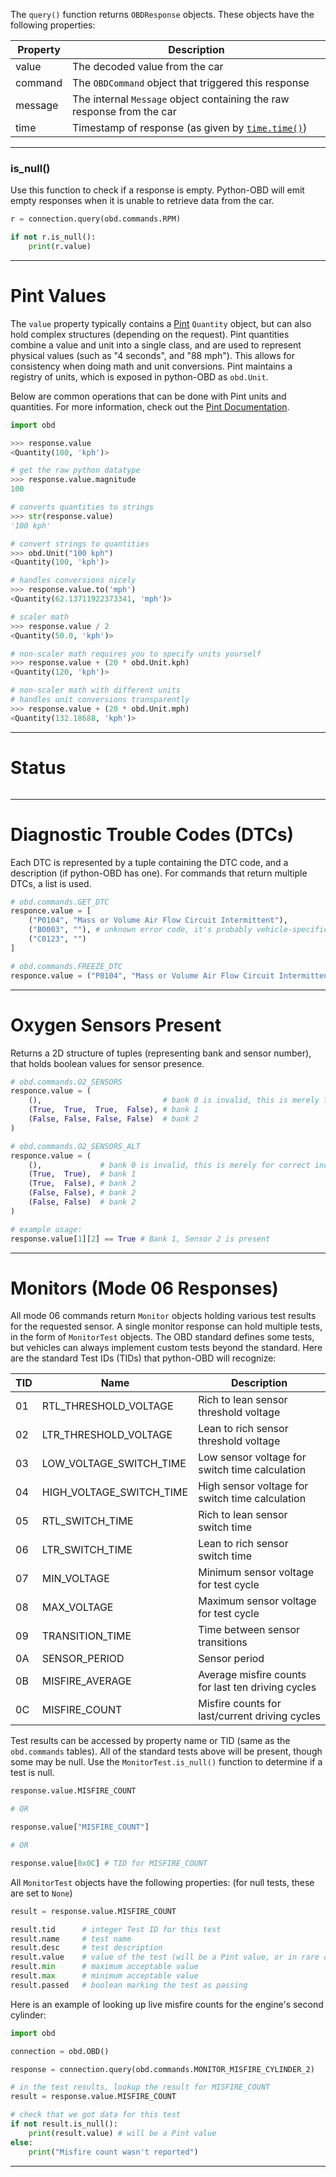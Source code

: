 The `query()` function returns `OBDResponse` objects. These objects have the following properties:

| Property | Description                                                            |
|----------|------------------------------------------------------------------------|
| value    | The decoded value from the car                                         |
| command  | The `OBDCommand` object that triggered this response                   |
| message  | The internal `Message` object containing the raw response from the car |
| time     | Timestamp of response (as given by [`time.time()`](https://docs.python.org/2/library/time.html#time.time)) |



---

### is_null()

Use this function to check if a response is empty. Python-OBD will emit empty responses when it is unable to retrieve data from the car.

```python
r = connection.query(obd.commands.RPM)

if not r.is_null():
	print(r.value)
```

---


# Pint Values

The `value` property typically contains a [Pint](http://pint.readthedocs.io/en/latest/) `Quantity` object, but can also hold complex structures (depending on the request). Pint quantities combine a value and unit into a single class, and are used to represent physical values (such as "4 seconds", and "88 mph"). This allows for consistency when doing math and unit conversions. Pint maintains a registry of units, which is exposed in python-OBD as `obd.Unit`.

Below are common operations that can be done with Pint units and quantities. For more information, check out the [Pint Documentation](http://pint.readthedocs.io/en/latest/).

```python
import obd

>>> response.value
<Quantity(100, 'kph')>

# get the raw python datatype
>>> response.value.magnitude
100

# converts quantities to strings
>>> str(response.value)
'100 kph'

# convert strings to quantities
>>> obd.Unit("100 kph")
<Quantity(100, 'kph')>

# handles conversions nicely
>>> response.value.to('mph')
<Quantity(62.13711922373341, 'mph')>

# scaler math
>>> response.value / 2
<Quantity(50.0, 'kph')>

# non-scaler math requires you to specify units yourself
>>> response.value + (20 * obd.Unit.kph)
<Quantity(120, 'kph')>

# non-scaler math with different units
# handles unit conversions transparently
>>> response.value + (20 * obd.Unit.mph)
<Quantity(132.18688, 'kph')>
```

---

# Status



```python

```

---

# Diagnostic Trouble Codes (DTCs)

Each DTC is represented by a tuple containing the DTC code, and a description (if python-OBD has one). For commands that return multiple DTCs, a list is used.

```python
# obd.commands.GET_DTC
responce.value = [
    ("P0104", "Mass or Volume Air Flow Circuit Intermittent"),
    ("B0003", ""), # unknown error code, it's probably vehicle-specific
    ("C0123", "")
]

# obd.commands.FREEZE_DTC
responce.value = ("P0104", "Mass or Volume Air Flow Circuit Intermittent")
```

---

# Oxygen Sensors Present

Returns a 2D structure of tuples (representing bank and sensor number), that holds boolean values for sensor presence.

```python
# obd.commands.O2_SENSORS
responce.value = (
    (),                           # bank 0 is invalid, this is merely for correct indexing
    (True,  True,  True,  False), # bank 1
    (False, False, False, False)  # bank 2
)

# obd.commands.O2_SENSORS_ALT
responce.value = (
    (),             # bank 0 is invalid, this is merely for correct indexing
    (True,  True),  # bank 1
    (True,  False), # bank 2
    (False, False), # bank 2
    (False, False)  # bank 2
)

# example usage:
response.value[1][2] == True # Bank 1, Sensor 2 is present
```
---

# Monitors (Mode 06 Responses)

All mode 06 commands return `Monitor` objects holding various test results for the requested sensor. A single monitor response can hold multiple tests, in the form of `MonitorTest` objects. The OBD standard defines some tests, but vehicles can always implement custom tests beyond the standard. Here are the standard Test IDs (TIDs) that python-OBD will recognize:

| TID | Name                     | Description                                        |
|-----|--------------------------|----------------------------------------------------|
| 01  | RTL_THRESHOLD_VOLTAGE    | Rich to lean sensor threshold voltage              |
| 02  | LTR_THRESHOLD_VOLTAGE    | Lean to rich sensor threshold voltage              |
| 03  | LOW_VOLTAGE_SWITCH_TIME  | Low sensor voltage for switch time calculation     |
| 04  | HIGH_VOLTAGE_SWITCH_TIME | High sensor voltage for switch time calculation    |
| 05  | RTL_SWITCH_TIME          | Rich to lean sensor switch time                    |
| 06  | LTR_SWITCH_TIME          | Lean to rich sensor switch time                    |
| 07  | MIN_VOLTAGE              | Minimum sensor voltage for test cycle              |
| 08  | MAX_VOLTAGE              | Maximum sensor voltage for test cycle              |
| 09  | TRANSITION_TIME          | Time between sensor transitions                    |
| 0A  | SENSOR_PERIOD            | Sensor period                                      |
| 0B  | MISFIRE_AVERAGE          | Average misfire counts for last ten driving cycles |
| 0C  | MISFIRE_COUNT            | Misfire counts for last/current driving cycles     |

Test results can be accessed by property name or TID (same as the `obd.commands` tables). All of the standard tests above will be present, though some may be null. Use the `MonitorTest.is_null()` function to determine if a test is null.

```python
response.value.MISFIRE_COUNT

# OR

response.value["MISFIRE_COUNT"]

# OR

response.value[0x0C] # TID for MISFIRE_COUNT
```

All `MonitorTest` objects have the following properties: (for null tests, these are set to `None`)

```python
result = response.value.MISFIRE_COUNT

result.tid      # integer Test ID for this test
result.name     # test name
result.desc     # test description
result.value    # value of the test (will be a Pint value, or in rare cases, a boolean)
result.min      # maximum acceptable value
result.max      # minimum acceptable value
result.passed   # boolean marking the test as passing
```

Here is an example of looking up live misfire counts for the engine's second cylinder:

```python
import obd

connection = obd.OBD()

response = connection.query(obd.commands.MONITOR_MISFIRE_CYLINDER_2)

# in the test results, lookup the result for MISFIRE_COUNT
result = response.value.MISFIRE_COUNT

# check that we got data for this test
if not result.is_null():
    print(result.value) # will be a Pint value
else:
    print("Misfire count wasn't reported")
```

---

<br>
